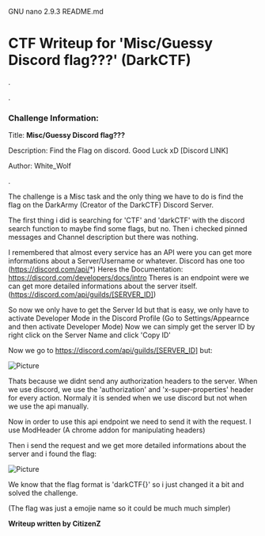   GNU nano 2.9.3                                                                                                                      README.md                                                                                                                                

# CTF Writeup for 'Misc/Guessy Discord flag???' (DarkCTF)

.

.

### Challenge Information:


Title: **Misc/Guessy Discord flag???**

Description: Find the Flag on discord. Good Luck xD [Discord LINK]

Author: White_Wolf

.

The challenge is a Misc task and the only thing we have to do is find the flag on the DarkArmy (Creator of the DarkCTF) Discord Server.


The first thing i did is searching for 'CTF' and 'darkCTF' with the discord search function to maybe find some flags, but no.
Then i checked pinned messages and Channel description but there was nothing.


I remembered that almost every service has an API were you can get more informations about a Server/Username or whatever.
Discord has one too (https://discord.com/api/*) Heres the Documentation: https://discord.com/developers/docs/intro
Theres is an endpoint were we can get more detailed informations about the server itself. (https://discord.com/api/guilds/[SERVER_ID])


So now we only have to get the Server Id but that is easy, we only have to activate Developer Mode in the Discord Profile (Go to Settings/Appearnce and then activate Developer Mode) Now we can simply get the server ID by right click on the Server Name and click 'Copy ID'


Now we go to https://discord.com/api/guilds/[SERVER_ID] but:

![Picture](https://i.imgur.com/5jLZx0L.png)


Thats because we didnt send any authorization headers to the server.
When we use discord, we use the 'authorization' and 'x-super-properties' header for every action. Normaly it is sended when we use discord but not when we use the api manually.


Now in order to use this api endpoint we need to send it with the request.
I use ModHeader (A chrome addon for manipulating headers)


Then i send the request and we get more detailed informations about the server and i found the flag:

![Picture](https://i.imgur.com/2SQlRWI.png)


We know that the flag format is 'darkCTF{}' so i just changed it a bit and solved the challenge.

(The flag was just a emojie name so it could be much much simpler)



**Writeup written by CitizenZ**



